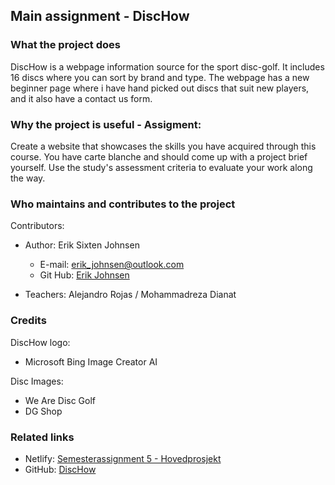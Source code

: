 
## Main assignment - DiscHow

### What the project does  

DiscHow is a webpage information source for the sport disc-golf. It includes 16 discs where you can sort by brand and type. 
The webpage has a new beginner page where i have hand picked out discs that suit new players, and it also have a contact us form. 

### Why the project is useful - Assigment:

Create a website that showcases the skills you have acquired through this course. You have carte blanche and should come up with a project brief yourself. Use the study's assessment criteria to evaluate your work along the way.

### Who maintains and contributes to the project  

Contributors:  
* Author: Erik Sixten Johnsen
	* E-mail: erik_johnsen@outlook.com
	* Git Hub: [Erik Johnsen](https://github.com/erik-johnsen)

* Teachers: Alejandro Rojas / Mohammadreza Dianat

### Credits
DiscHow logo: 
* Microsoft Bing Image Creator AI

Disc Images: 
* We Are Disc Golf
* DG Shop

### Related links

* Netlify: [Semesterassignment 5 - Hovedprosjekt](https://warm-donut-96b12a.netlify.app)
* GitHub: [DiscHow](https://github.com/erik-johnsen/DiscHow/tree/main)